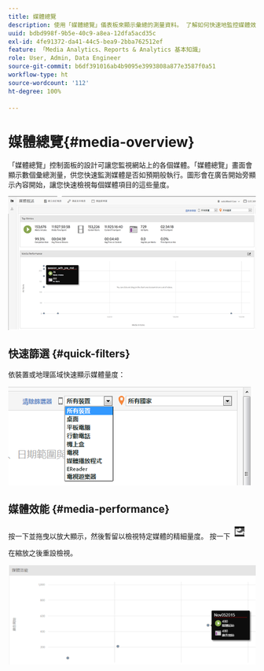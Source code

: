 ```yaml
---
title: 媒體總覽
description: 使用「媒體總覽」儀表板來顯示彙總的測量資料。 了解如何快速地監控媒體效能。
uuid: bdbd998f-9b5e-40c9-a8ea-12dfa5acd35c
exl-id: 4fe91372-da41-44c5-bea9-2bba762512ef
feature: 「Media Analytics、Reports & Analytics 基本知識」
role: User, Admin, Data Engineer
source-git-commit: b6df391016ab4b9095e3993808a877e3587f0a51
workflow-type: ht
source-wordcount: '112'
ht-degree: 100%

---
```


# 媒體總覽{#media-overview}

「媒體總覽」控制面板的設計可讓您監視網站上的各個媒體。「媒體總覽」畫面會顯示數個彙總測量，供您快速監測媒體是否如預期般執行。圖形會在廣告開始旁顯示內容開始，讓您快速檢視每個媒體項目的這些量度。

![](assets/media_overview.png)

<!--
![](assets/media_overview.png){width="672px"} 
-->

## 快速篩選 {#quick-filters}

依裝置或地理區域快速顯示媒體量度：

![](assets/video-overview-report-filters.png)

<!--
![](assets/video-overview-report-filters.png){width="400px"}
-->

## 媒體效能 {#media-performance}

按一下並拖曳以放大顯示，然後暫留以檢視特定媒體的精細量度。 按一下 ![](assets/video-overview-report-revert.png) 

在縮放之後重設檢視。

![](assets/media_overview_zoom.png)

<!--
![](assets/media_overview_zoom.png){width="400px"}
-->
